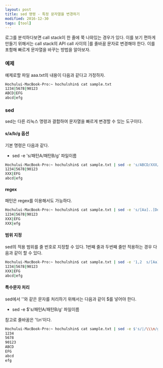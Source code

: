 ```yaml
---
layout: post
title: sed 명령 - 특정 문자열을 변경하기
modified: 2016-12-30
tags: [tool]
---
```


로그를 분석하다보면 call stack이 한 줄에 쭉 나와있는 경우가 있다. 이를 보기 편하게 만들기 위해서는 call stack의 API call 사이의 |를  줄바꿈 문자로 변경해야 한다. 
이를 포함해 빠르게 문자열을 바꾸는 방법을 알아보자. 

###  예제

예제로할 파일 aaa.txt의 내용이 다음과 같다고 가정하자. 

```bash
Hochului-MacBook-Pro:~ hochulshin$ cat sample.txt
1234|5678|90123
ABCD|EFG
abcd|efg
```

### sed

sed는 다른 리눅스 명령과 결합하여 문자열을 빠르게 변경할 수 있는 도구이다. 

#### s/a/b/g 옵션

기본 명령은 다음과 같다. 

- sed -e 's/패턴A/패턴B/g' 파일이름

```bash
Hochului-MacBook-Pro:~ hochulshin$ cat sample.txt | sed -e 's/ABCD/XXX/g'
1234|5678|90123
XXX|EFG
abcd|efg
```

#### regex 

패턴은 regex를 이용해서도 가능하다. 

```bash
Hochului-MacBook-Pro:~ hochulshin$ cat sample.txt | sed -e 's/[Aa]..[Dd]/XXX/g'
1234|5678|90123
XXX|EFG
XXX|efg
```

#### 범위 지정

sed의 적용 범위를 줄 번호로 지정할 수 있다. 
1번째 줄과 두번째 줄만 적용하는 경우 다음과 같이 할 수 있다. 

```bash
Hochului-MacBook-Pro:~ hochulshin$ cat sample.txt | sed -e '1,2  s/[Aa]..[Dd]/XXX/g'
1234|5678|90123
XXX|EFG
abcd|efg
```

#### 특수문자 처리

sed에서 '\'와 같은 문자를 처리하기 위해서는 다음과 같이 $를 넣어야 한다. 

- sed -e $'s/패턴A/패턴B/g' 파일이름

참고로 줄바꿈은 '\\\n'이다. 

```bash
Hochului-MacBook-Pro:~ hochulshin$ cat sample.txt | sed -e $'s/|/\\\n/g'
1234
5678
90123
ABCD
EFG
abcd
efg
```
